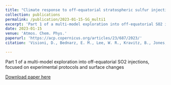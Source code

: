 ```yaml
---
title: "Climate response to off-equatorial stratospheric sulfur injections in three Earth System Models - Part 1: experimental protocols and surface changes"
collection: publications
permalink: /publication/2023-01-15-SG_multi1
excerpt: 'Part 1 of a multi-model exploration into off-equatorial SO2 injections, focused on experimental protocols and surface changes'
date: 2023-01-15
venue: 'Atmos. Chem. Phys.'
paperurl: 'https://acp.copernicus.org/articles/23/687/2023/'
citation: 'Visioni, D., Bednarz, E. M., Lee, W. R., Kravitz, B., Jones, A., Haywood, J. M., and MacMartin, D. G.: Climate response to off-equatorial stratospheric sulfur injections in three Earth system models - Part 1: Experimental protocols and surface changes, Atmos. Chem. Phys., 23, 663?685, https://doi.org/10.5194/acp-23-663-2023, 2023'

---
```

Part 1 of a multi-model exploration into off-equatorial SO2 injections, focused on experimental protocols and surface changes

[Download paper here](https://acp.copernicus.org/articles/23/663/2023/)